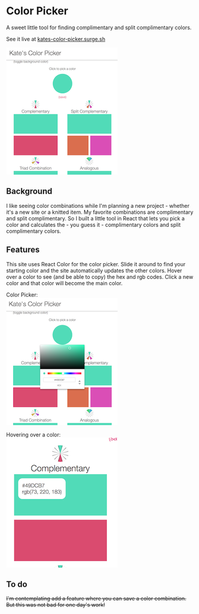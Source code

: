 # Color Picker

A sweet little tool for finding complimentary and split complimentary colors.

See it live at [kates-color-picker.surge.sh](http://kates-color-picker.surge.sh/)

![](./public/app.jpg)

## Background

I like seeing color combinations while I'm planning a new project - whether it's a new site or a knitted item. My favorite combinations are complimentary and split complimentary. So I built a little tool in React that lets you pick a color and calculates the - you guess it - complimentary colors and split complimentary colors.

## Features

This site uses React Color for the color picker. Slide it around to find your starting color and the site automatically updates the other colors. Hover over a color to see (and be able to copy) the hex and rgb codes. Click a new color and that color will become the main color.

Color Picker:<br/>
![](./public/colorpicker.jpg)

Hovering over a color: <br/>
![](./public/hover.jpg)

## To do

~~I'm contemplating add a feature where you can save a color combination. But this was not bad for one day's work!~~
